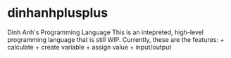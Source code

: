 # dinhanhplusplus
Dinh Anh's Programming Language
This is an intepreted, high-level programming language that is still WIP.
Currently, these are the features:
    + calculate
    + create variable
    + assign value
    + input/output
